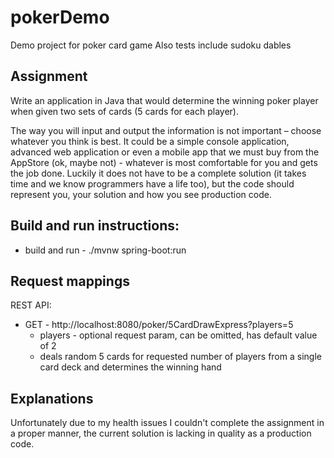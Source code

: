 # pokerDemo
Demo project for poker card game
Also tests include sudoku dables

## Assignment
Write an application in Java that would determine the winning poker player when given two sets of
cards (5 cards for each player).

The way you will input and output the information is not important – choose whatever you think is best.
It could be a simple console application, advanced web application or even a mobile app that we must
buy from the AppStore (ok, maybe not) - whatever is most comfortable for you and gets the job done.
Luckily it does not have to be a complete solution (it takes time and we know programmers have a life
too), but the code should represent you, your solution and how you see production code.

## Build and run instructions:
* build and run - ./mvnw spring-boot:run

## Request mappings
REST API:
* GET - http://localhost:8080/poker/5CardDrawExpress?players=5
  * players - optional request param, can be omitted, has default value of 2
  * deals random 5 cards for requested number of players from a single card deck and determines the winning hand

## Explanations
Unfortunately due to my health issues I couldn't complete the assignment in a proper manner,
the current solution is lacking in quality as a production code.